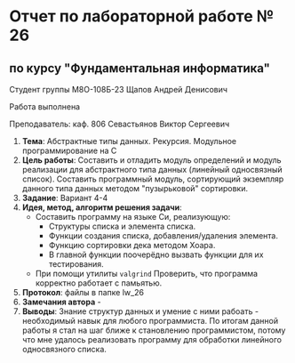# Отчет по лабораторной работе № 26
## по курсу "Фундаментальная информатика"

Студент группы М8О-108Б-23 Щапов Андрей Денисович

Работа выполнена 

Преподаватель: каф. 806 Севастьянов Виктор Сергеевич

1. **Тема**: Абстрактные типы данных. Рекурсия. Модульное программирование на C
2. **Цель работы**: Составить и отладить модуль определений и модуль реализации для абстрактного типа данных (линейный односвязный список). Составить программный модуль, сортирующий экземпляр данного типа данных методом "пузырьковой" сортировки. 
3. **Задание**: Вариант 4-4
4. **Идея, метод, алгоритм решения задачи**:
	* Составить программу на языке Си, реализующую:
		- Структуры списка и элемента списка.
		- Функции создания списка, добавления/удаления элемента.
		- Функцию сортировки дека методом Хоара.
		- В главной функции поочерёдно вызвать функции для их тестирования.
	* При помощи утилиты `valgrind` Проверить, что программа корректно работает с памьятью.
5. **Протокол**: файлы в папке lw_26
6. **Замечания автора** -
7. **Выводы**: Знание структур данных и умение с ними рабоать - необходимый навык для любого программиста. По итогам данной работы я стал на шаг ближе к становлению программистом, потому что мне удалось реализовать программу для обработки линейного односвязного списка.
